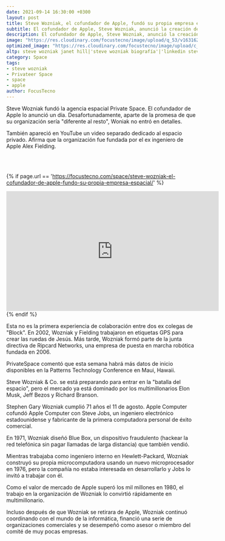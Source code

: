 ```yaml
---
date: 2021-09-14 16:30:00 +0300
layout: post
title: Steve Wozniak, el cofundador de Apple, fundó su propia empresa espacial
subtitle: El cofundador de Apple, Steve Wozniak, anunció la creación de una compañía espacial privada llamada Privateer Space. Desafortunadamente, aparte de su promesa de hacer que la organización sea distinto de las otras, Wozniak no reveló ningún detalle sobre la nueva organización.
description: El cofundador de Apple, Steve Wozniak, anunció la creación de una compañía espacial privada llamada Privateer Space. Desafortunadamente, aparte de su promesa de hacer que la organización sea distinto de las otras, Wozniak no reveló ningún detalle sobre la nueva organización.
image: "https://res.cloudinary.com/focustecno/image/upload/q_53/v1631626127/steve-wozniak-el-cofundador-de-apple-fundo-su-propia-empresa-espacial-focustecno.jpg"
optimized_image: "https://res.cloudinary.com/focustecno/image/upload/c_scale,q_53,w_540/v1631626127/steve-wozniak-el-cofundador-de-apple-fundo-su-propia-empresa-espacial-focustecno.jpg"
altp: steve wozniak janet hill|'steve wozniak biografía'|'linkedin steve wozniak'|'steve wozniak net worth'|'steve jobs y steve wozniak'|'steve wozniak instagram'|'steve wozniak contact'|'steve wozniak twitter'|'space center'|'spacex'|'space game'|'space planets'|'spacex launch'|'astronomy space'|'space look'|'space news'|'elon musk'|'agencia espacial rusa'|'agencia espacial china'|'spacex misión y visión'|'agencia espacial mexicana'| starship spacex
category: Space
tags:
- steve wozniak
- Privateer Space
- space
- apple
author: FocusTecno
---
```

Steve Wozniak fundó la agencia espacial Private Space. El cofundador de Apple lo anunció un día. Desafortunadamente, aparte de la promesa de que su organización sería "diferente al resto", Woniak no entró en detalles.

También apareció en YouTube un video separado dedicado al espacio privado. Afirma que la organización fue fundada por el ex ingeniero de Apple Alex Fielding.

<br/>
<amp-youtube
	width="480"
	height="270"
	layout="responsive"
	data-videoid="3a7A1w1C2TE">
</amp-youtube>
<br/>

{% if page.url == 'https://focustecno.com/space/steve-wozniak-el-cofundador-de-apple-fundo-su-propia-empresa-espacial/' %}
<iframe width="560" height="315" src="https://www.youtube.com/embed/3a7A1w1C2TE" title="YouTube video player" frameborder="0" allow="accelerometer; autoplay; clipboard-write; encrypted-media; gyroscope; picture-in-picture" allowfullscreen></iframe>
{% endif %}

Esta no es la primera experiencia de colaboración entre dos ex colegas de "Block". En 2002, Wozniak y Fielding trabajaron en etiquetas GPS para crear las ruedas de Jesús. Más tarde, Wozniak formó parte de la junta directiva de Ripcard Networks, una empresa de puesta en marcha robótica fundada en 2006.

PrivateSpace comentó que esta semana habrá más datos de inicio disponibles en la Patterns Technology Conference en Maui, Hawaii.

Steve Wozniak & Co. se está preparando para entrar en la "batalla del espacio", pero el mercado ya está dominado por los multimillonarios Elon Musk, Jeff Bezos y Richard Branson.

Stephen Gary Wozniak cumplió 71 años el 11 de agosto. Apple Computer cofundó Apple Computer con Steve Jobs, un ingeniero electrónico estadounidense y fabricante de la primera computadora personal de éxito comercial.

En 1971, Wozniak diseñó Blue Box, un dispositivo fraudulento (hackear la red telefónica sin pagar llamadas de larga distancia) que también vendió.

Mientras trabajaba como ingeniero interno en Hewlett-Packard, Wozniak construyó su propia microcomputadora usando un nuevo microprocesador en 1976, pero la compañía no estaba interesada en desarrollarlo y Jobs lo invitó a trabajar con él.

Como el valor de mercado de Apple superó los mil millones en 1980, el trabajo en la organización de Wozniak lo convirtió rápidamente en multimillonario.

Incluso después de que Wozniak se retirara de Apple, Wozniak continuó coordinando con el mundo de la informática, financió una serie de organizaciones comerciales y se desempeñó como asesor o miembro del comité de muy pocas empresas.
